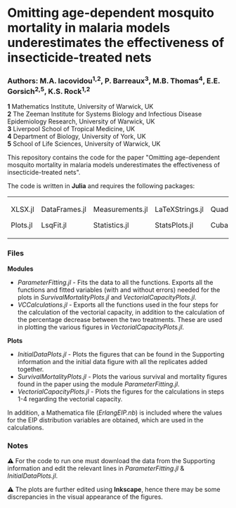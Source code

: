 # Omitting age-dependent mosquito mortality in malaria models underestimates the effectiveness of insecticide-treated nets

### Authors: M.A. Iacovidou<sup>1,2</sup>, P. Barreaux<sup>3</sup>, M.B. Thomas<sup>4</sup>, E.E. Gorsich<sup>2,5</sup>, K.S. Rock<sup>1,2</sup>

**1** Mathematics Institute, University of Warwick, UK \
**2** The Zeeman Institute for Systems Biology and Infectious Disease Epidemiology Research, University of Warwick, UK \
**3** Liverpool School of Tropical Medicine, UK \
**4** Department of Biology, University of York, UK \
**5** School of Life Sciences, University of Warwick, UK


This repository contains the code for the paper "Omitting age-dependent mosquito mortality in malaria models underestimates the effectiveness of insecticide-treated nets".

The code is written in **Julia** and requires the following packages:

<table>
<td>
<p> XLSX.jl </p>
<p> Plots.jl </p>
  </td>
<td>
<p> DataFrames.jl </p>
<p> LsqFit.jl </p>
  </td>
<td>
<p> Measurements.jl </p>
<p> Statistics.jl </p>
  </td>
<td>
<p> LaTeXStrings.jl </p>
<p> StatsPlots.jl </p>
</td>
<td>
  <p> QuadGK.jl </p>
<p> Cuba.jl </p>
</td>
</table>

### Files
**Modules**
- _ParameterFitting.jl_ - Fits the data to all the functions. Exports all the functions and fitted variables (with and without errors) needed for the plots in _SurvivalMortalityPlots.jl_ and _VectorialCapacityPlots.jl_. 
- _VCCalculations.jl_ - Exports all the functions used in the four steps for the calculation of the vectorial capacity, in addition to the calculation of the percentage decrease between the two treatments. These are used in plotting the various figures in _VectorialCapacityPlots.jl_.

**Plots**
- _InitialDataPlots.jl_ - Plots the figures that can be found in the Supporting information and the initial data figure with all the replicates added together.
- _SurvivalMortalityPlots.jl_ - Plots the various survival and mortality figures found in the paper using the module _ParameterFitting.jl_.
- _VectorialCapacityPlots.jl_ - Plots the figures for the calculations in steps 1-4 regarding the vectorial capacity.

In addition, a Mathematica file (_ErlangEIP.nb_) is included where the values for the EIP distribution variables are obtained, which are used in the calculations.

### Notes
⚠️ For the code to run one must download the data from the Supporting information and edit the relevant lines in _ParameterFitting.jl_ & _InitialDataPlots.jl_.

⚠️ The plots are further edited using **Inkscape**, hence there may be some discrepancies in the visual appearance of the figures.
